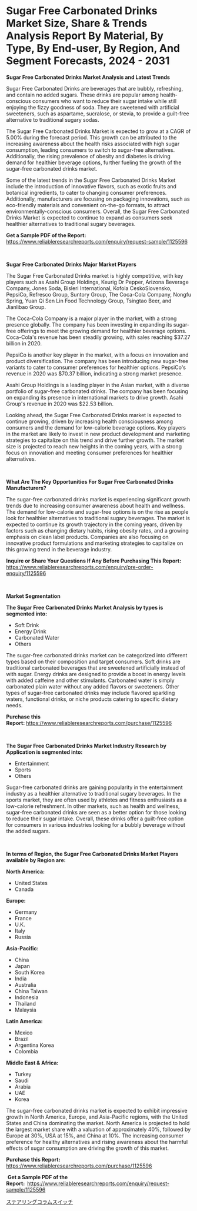 <p><h1>Sugar Free Carbonated Drinks Market Size, Share & Trends Analysis Report By Material, By Type, By End-user, By Region, And Segment Forecasts, 2024 - 2031</h1></p><p><strong>Sugar Free Carbonated Drinks Market Analysis and Latest Trends</strong></p>
<p><p>Sugar Free Carbonated Drinks are beverages that are bubbly, refreshing, and contain no added sugars. These drinks are popular among health-conscious consumers who want to reduce their sugar intake while still enjoying the fizzy goodness of soda. They are sweetened with artificial sweeteners, such as aspartame, sucralose, or stevia, to provide a guilt-free alternative to traditional sugary sodas.</p><p>The Sugar Free Carbonated Drinks Market is expected to grow at a CAGR of 5.00% during the forecast period. This growth can be attributed to the increasing awareness about the health risks associated with high sugar consumption, leading consumers to switch to sugar-free alternatives. Additionally, the rising prevalence of obesity and diabetes is driving demand for healthier beverage options, further fueling the growth of the sugar-free carbonated drinks market.</p><p>Some of the latest trends in the Sugar Free Carbonated Drinks Market include the introduction of innovative flavors, such as exotic fruits and botanical ingredients, to cater to changing consumer preferences. Additionally, manufacturers are focusing on packaging innovations, such as eco-friendly materials and convenient on-the-go formats, to attract environmentally-conscious consumers. Overall, the Sugar Free Carbonated Drinks Market is expected to continue to expand as consumers seek healthier alternatives to traditional sugary beverages.</p></p>
<p><strong>Get a Sample PDF of the Report:&nbsp;</strong> <a href="https://www.reliableresearchreports.com/enquiry/request-sample/1125596">https://www.reliableresearchreports.com/enquiry/request-sample/1125596</a></p>
<p>&nbsp;</p>
<p><strong>Sugar Free Carbonated Drinks Major Market Players</strong></p>
<p><p>The Sugar Free Carbonated Drinks market is highly competitive, with key players such as Asahi Group Holdings, Keurig Dr Pepper, Arizona Beverage Company, Jones Soda, Bisleri International, Kofola CeskoSlovensko, PepsiCo, Refresco Group, Suntory Group, The Coca-Cola Company, Nongfu Spring, Yuan Qi Sen Lin Food Technology Group, Tsingtao Beer, and Jianlibao Group.</p><p>The Coca-Cola Company is a major player in the market, with a strong presence globally. The company has been investing in expanding its sugar-free offerings to meet the growing demand for healthier beverage options. Coca-Cola's revenue has been steadily growing, with sales reaching $37.27 billion in 2020.</p><p>PepsiCo is another key player in the market, with a focus on innovation and product diversification. The company has been introducing new sugar-free variants to cater to consumer preferences for healthier options. PepsiCo's revenue in 2020 was $70.37 billion, indicating a strong market presence.</p><p>Asahi Group Holdings is a leading player in the Asian market, with a diverse portfolio of sugar-free carbonated drinks. The company has been focusing on expanding its presence in international markets to drive growth. Asahi Group's revenue in 2020 was $22.53 billion.</p><p>Looking ahead, the Sugar Free Carbonated Drinks market is expected to continue growing, driven by increasing health consciousness among consumers and the demand for low-calorie beverage options. Key players in the market are likely to invest in new product development and marketing strategies to capitalize on this trend and drive further growth. The market size is projected to reach new heights in the coming years, with a strong focus on innovation and meeting consumer preferences for healthier alternatives.</p></p>
<p>&nbsp;</p>
<p><strong>What Are The Key Opportunities For Sugar Free Carbonated Drinks Manufacturers?</strong></p>
<p><p>The sugar-free carbonated drinks market is experiencing significant growth trends due to increasing consumer awareness about health and wellness. The demand for low-calorie and sugar-free options is on the rise as people look for healthier alternatives to traditional sugary beverages. The market is expected to continue its growth trajectory in the coming years, driven by factors such as changing dietary habits, rising obesity rates, and a growing emphasis on clean label products. Companies are also focusing on innovative product formulations and marketing strategies to capitalize on this growing trend in the beverage industry.</p></p>
<p><strong>Inquire or Share Your Questions If Any Before Purchasing This Report:</strong> <a href="https://www.reliableresearchreports.com/enquiry/pre-order-enquiry/1125596">https://www.reliableresearchreports.com/enquiry/pre-order-enquiry/1125596</a></p>
<p>&nbsp;</p>
<p><strong>Market Segmentation</strong></p>
<p><strong>The Sugar Free Carbonated Drinks Market Analysis by types is segmented into:</strong></p>
<p><ul><li>Soft Drink</li><li>Energy Drink</li><li>Carbonated Water</li><li>Others</li></ul></p>
<p><p>The sugar-free carbonated drinks market can be categorized into different types based on their composition and target consumers. Soft drinks are traditional carbonated beverages that are sweetened artificially instead of with sugar. Energy drinks are designed to provide a boost in energy levels with added caffeine and other stimulants. Carbonated water is simply carbonated plain water without any added flavors or sweeteners. Other types of sugar-free carbonated drinks may include flavored sparkling waters, functional drinks, or niche products catering to specific dietary needs.</p></p>
<p><strong>Purchase this Report:&nbsp;</strong><a href="https://www.reliableresearchreports.com/purchase/1125596">https://www.reliableresearchreports.com/purchase/1125596</a></p>
<p>&nbsp;</p>
<p><strong>The Sugar Free Carbonated Drinks Market Industry Research by Application is segmented into:</strong></p>
<p><ul><li>Entertainment</li><li>Sports</li><li>Others</li></ul></p>
<p><p>Sugar-free carbonated drinks are gaining popularity in the entertainment industry as a healthier alternative to traditional sugary beverages. In the sports market, they are often used by athletes and fitness enthusiasts as a low-calorie refreshment. In other markets, such as health and wellness, sugar-free carbonated drinks are seen as a better option for those looking to reduce their sugar intake. Overall, these drinks offer a guilt-free option for consumers in various industries looking for a bubbly beverage without the added sugars.</p></p>
<p>&nbsp;</p>
<p><strong>In terms of Region, the Sugar Free Carbonated Drinks Market Players available by Region are:</strong></p>
<p>
    <p> <strong> North America: </strong>
        <ul>
            <li>United States</li>
            <li>Canada</li>
        </ul>
        </p> 
    <p> <strong> Europe: </strong>
        <ul>
            <li>Germany</li>
            <li>France</li>
            <li>U.K.</li>
            <li>Italy</li>
            <li>Russia</li>
        </ul>
        </p> 
    <p> <strong> Asia-Pacific: </strong>
        <ul>
            <li>China</li>
            <li>Japan</li>
            <li>South Korea</li>
            <li>India</li>
            <li>Australia</li>
            <li>China Taiwan</li>
            <li>Indonesia</li>
            <li>Thailand</li>
            <li>Malaysia</li>
        </ul>
        </p> 
    <p> <strong> Latin America: </strong>
        <ul>
            <li>Mexico</li>
            <li>Brazil</li>
            <li>Argentina Korea</li>
            <li>Colombia</li>
        </ul>
        </p> 
    <p> <strong> Middle East & Africa: </strong>
        <ul>
            <li>Turkey</li>
            <li>Saudi</li>
            <li>Arabia</li>
            <li>UAE</li>
            <li>Korea</li>
        </ul>
    </p>
    </p>
<p><p>The sugar-free carbonated drinks market is expected to exhibit impressive growth in North America, Europe, and Asia-Pacific regions, with the United States and China dominating the market. North America is projected to hold the largest market share with a valuation of approximately 40%, followed by Europe at 30%, USA at 15%, and China at 10%. The increasing consumer preference for healthy alternatives and rising awareness about the harmful effects of sugar consumption are driving the growth of this market.</p></p>
<p><strong>Purchase this Report: </strong><a href="https://www.reliableresearchreports.com/purchase/1125596">https://www.reliableresearchreports.com/purchase/1125596</a></p>
<p>&nbsp;<strong>Get a Sample PDF of the Report:&nbsp;&nbsp;</strong><a href="https://www.reliableresearchreports.com/enquiry/request-sample/1125596">https://www.reliableresearchreports.com/enquiry/request-sample/1125596</a></p>
<p><strong></strong></p>
<p><p><a href="https://github.com/Sophiaard2003/Market-Research-Report-List-1/blob/main/370658117365.md">ステアリングコラムスイッチ</a></p></p>